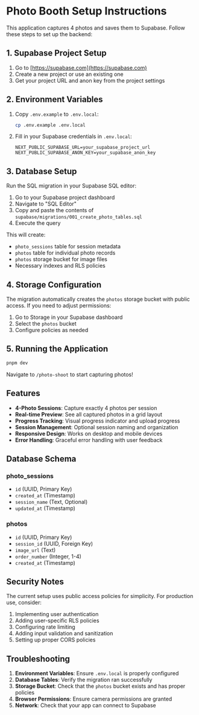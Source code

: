 # Photo Booth Setup Instructions

This application captures 4 photos and saves them to Supabase. Follow these steps to set up the backend:

## 1. Supabase Project Setup

1. Go to [https://supabase.com](https://supabase.com)
2. Create a new project or use an existing one
3. Get your project URL and anon key from the project settings

## 2. Environment Variables

1. Copy `.env.example` to `.env.local`:

   ```bash
   cp .env.example .env.local
   ```

2. Fill in your Supabase credentials in `.env.local`:
   ```
   NEXT_PUBLIC_SUPABASE_URL=your_supabase_project_url
   NEXT_PUBLIC_SUPABASE_ANON_KEY=your_supabase_anon_key
   ```

## 3. Database Setup

Run the SQL migration in your Supabase SQL editor:

1. Go to your Supabase project dashboard
2. Navigate to "SQL Editor"
3. Copy and paste the contents of `supabase/migrations/001_create_photo_tables.sql`
4. Execute the query

This will create:

- `photo_sessions` table for session metadata
- `photos` table for individual photo records
- `photos` storage bucket for image files
- Necessary indexes and RLS policies

## 4. Storage Configuration

The migration automatically creates the `photos` storage bucket with public access. If you need to adjust permissions:

1. Go to Storage in your Supabase dashboard
2. Select the `photos` bucket
3. Configure policies as needed

## 5. Running the Application

```bash
pnpm dev
```

Navigate to `/photo-shoot` to start capturing photos!

## Features

- **4-Photo Sessions**: Capture exactly 4 photos per session
- **Real-time Preview**: See all captured photos in a grid layout
- **Progress Tracking**: Visual progress indicator and upload progress
- **Session Management**: Optional session naming and organization
- **Responsive Design**: Works on desktop and mobile devices
- **Error Handling**: Graceful error handling with user feedback

## Database Schema

### photo_sessions

- `id` (UUID, Primary Key)
- `created_at` (Timestamp)
- `session_name` (Text, Optional)
- `updated_at` (Timestamp)

### photos

- `id` (UUID, Primary Key)
- `session_id` (UUID, Foreign Key)
- `image_url` (Text)
- `order_number` (Integer, 1-4)
- `created_at` (Timestamp)

## Security Notes

The current setup uses public access policies for simplicity. For production use, consider:

1. Implementing user authentication
2. Adding user-specific RLS policies
3. Configuring rate limiting
4. Adding input validation and sanitization
5. Setting up proper CORS policies

## Troubleshooting

1. **Environment Variables**: Ensure `.env.local` is properly configured
2. **Database Tables**: Verify the migration ran successfully
3. **Storage Bucket**: Check that the `photos` bucket exists and has proper policies
4. **Browser Permissions**: Ensure camera permissions are granted
5. **Network**: Check that your app can connect to Supabase
